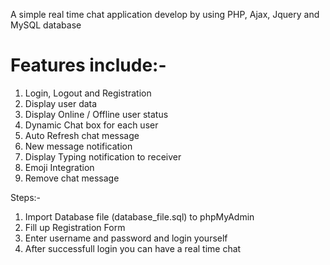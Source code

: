 A simple real time chat application develop by using PHP, Ajax, Jquery and MySQL database

# Features include:-
1. Login, Logout and Registration
2. Display user data
3. Display Online / Offline user status
4. Dynamic Chat box for each user
5. Auto Refresh chat message
6. New message notification
7. Display Typing notification to receiver
8. Emoji Integration
9. Remove chat message

Steps:- 
1. Import Database file (database_file.sql) to phpMyAdmin
2. Fill up Registration Form
3. Enter username and password and login yourself
4. After successfull login you can have a real time chat